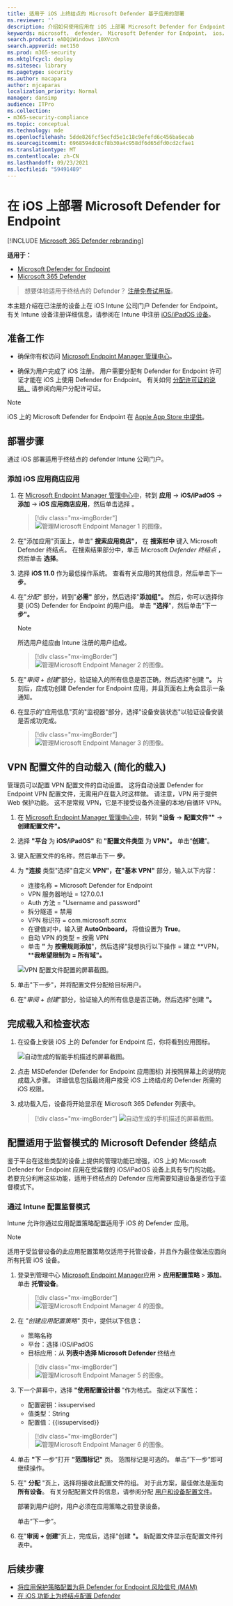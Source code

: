 ```yaml
---
title: 适用于 iOS 上终结点的 Microsoft Defender 基于应用的部署
ms.reviewer: ''
description: 介绍如何使用应用在 iOS 上部署 Microsoft Defender for Endpoint
keywords: microsoft， defender， Microsoft Defender for Endpoint， ios， 应用， 安装， 部署， 卸载， intune
search.product: eADQiWindows 10XVcnh
search.appverid: met150
ms.prod: m365-security
ms.mktglfcycl: deploy
ms.sitesec: library
ms.pagetype: security
ms.author: macapara
author: mjcaparas
localization_priority: Normal
manager: dansimp
audience: ITPro
ms.collection:
- m365-security-compliance
ms.topic: conceptual
ms.technology: mde
ms.openlocfilehash: 5dde826fcf5ecfd5e1c18c9efefd6c456ba6ecab
ms.sourcegitcommit: 6968594dc8cf8b30a4c958df6d65dfd0cd2cfae1
ms.translationtype: MT
ms.contentlocale: zh-CN
ms.lasthandoff: 09/23/2021
ms.locfileid: "59491489"
---
```

# <a name="deploy-microsoft-defender-for-endpoint-on-ios"></a>在 iOS 上部署 Microsoft Defender for Endpoint

[!INCLUDE [Microsoft 365 Defender rebranding](../../includes/microsoft-defender.md)]

**适用于：**
- [Microsoft Defender for Endpoint](https://go.microsoft.com/fwlink/p/?linkid=2154037)
- [Microsoft 365 Defender](https://go.microsoft.com/fwlink/?linkid=2118804)

> 想要体验适用于终结点的 Defender？ [注册免费试用版](https://signup.microsoft.com/create-account/signup?products=7f379fee-c4f9-4278-b0a1-e4c8c2fcdf7e&ru=https://aka.ms/MDEp2OpenTrial?ocid=docs-wdatp-investigateip-abovefoldlink)。

本主题介绍在已注册的设备上在 iOS Intune 公司门户 Defender for Endpoint。 有关 Intune 设备注册详细信息，请参阅在 Intune 中注册 [iOS/iPadOS 设备](/mem/intune/enrollment/ios-enroll)。

## <a name="before-you-begin"></a>准备工作

- 确保你有权访问 [Microsoft Endpoint Manager 管理中心](https://go.microsoft.com/fwlink/?linkid=2109431)。

- 确保为用户完成了 iOS 注册。 用户需要分配有 Defender for Endpoint 许可证才能在 iOS 上使用 Defender for Endpoint。 有关如何 [分配许可证的说明，](/azure/active-directory/users-groups-roles/licensing-groups-assign) 请参阅向用户分配许可证。

> [!NOTE]
> iOS 上的 Microsoft Defender for Endpoint 在 [Apple App Store 中提供](https://aka.ms/mdatpiosappstore)。

## <a name="deployment-steps"></a>部署步骤

通过 iOS 部署适用于终结点的 defender Intune 公司门户。

### <a name="add-ios-store-app"></a>添加 iOS 应用商店应用

1. 在 [Microsoft Endpoint Manager 管理中心中](https://go.microsoft.com/fwlink/?linkid=2109431)，转到 **应用**  ->  **iOS/iPadOS**  ->  **添加**  ->  **iOS 应用商店应用**，然后单击选择 。 

    > [!div class="mx-imgBorder"]
    > ![管理Microsoft Endpoint Manager 1 的图像。](images/ios-deploy-1.png)

1. 在"添加应用"页面上，单击" **搜索应用商店"，** 在 **搜索栏中** 键入 Microsoft Defender 终结点。 在搜索结果部分中，单击 Microsoft *Defender 终结点* ，然后单击 **选择**。

1. 选择 **iOS 11.0** 作为最低操作系统。 查看有关应用的其他信息，然后单击下一 **步**。

1. 在"*分配"* 部分，转到"**必需"** 部分，然后选择"**添加组"。** 然后，你可以选择你要 (iOS) Defender for Endpoint 的用户组。 单击 **"选择**"，然后单击"下一 **步"。**

    > [!NOTE]
    > 所选用户组应由 Intune 注册的用户组成。

    > [!div class="mx-imgBorder"]
    > ![管理Microsoft Endpoint Manager 2 的图像。](images/ios-deploy-2.png)

1. 在"*审阅 + 创建*"部分，验证输入的所有信息是否正确，然后选择"创建 **"。** 片刻后，应成功创建 Defender for Endpoint 应用，并且页面右上角会显示一条通知。

1. 在显示的"应用信息"页的"监视器"部分，选择"设备安装状态"以验证设备安装是否成功完成。

    > [!div class="mx-imgBorder"]
    > ![管理Microsoft Endpoint Manager 3 的图像。](images/ios-deploy-3.png)

## <a name="auto-onboarding-of-vpn-profile-simplified-onboarding"></a>VPN 配置文件的自动载入 (简化的载入) 

管理员可以配置 VPN 配置文件的自动设置。 这将自动设置 Defender for Endpoint VPN 配置文件，无需用户在载入时这样做。 请注意，VPN 用于提供 Web 保护功能。 这不是常规 VPN，它是不接受设备外流量的本地/自循环 VPN。

1. 在 [Microsoft Endpoint Manager 管理中心中](https://go.microsoft.com/fwlink/?linkid=2109431)，转到 **"设备**  ->  **配置文件""**  ->  **创建配置文件"。**
1. 选择 **"平台** 为 **iOS/iPadOS"** 和 **"配置文件类型** 为 **VPN"。** 单击“**创建**”。
1. 键入配置文件的名称，然后单击下一 **步**。
1. 为 **"连接** 类型"选择"自定义 **VPN"，在"基本 VPN"** 部分，输入以下内容：
    - 连接名称 = Microsoft Defender for Endpoint
    - VPN 服务器地址 = 127.0.0.1
    - Auth 方法 = "Username and password"
    - 拆分隧道 = 禁用
    - VPN 标识符 = com.microsoft.scmx
    - 在键值对中，输入键 **AutoOnboard，** 将值设置为 **True**。
    - 自动 VPN 的类型 = 按需 VPN
    - 单击 **"** 为 **按需规则添加**"，然后选择"我想执行以下操作 = 建立 **VPN，****我希望限制为 = 所有域"。**

    ![VPN 配置文件配置的屏幕截图。](images/ios-deploy-8.png)

1. 单击"下一步"，并将配置文件分配给目标用户。
1. 在"*审阅 + 创建*"部分，验证输入的所有信息是否正确，然后选择"创建 **"。**

## <a name="complete-onboarding-and-check-status"></a>完成载入和检查状态

1. 在设备上安装 iOS 上的 Defender for Endpoint 后，你将看到应用图标。

    ![自动生成的智能手机描述的屏幕截图。](images/41627a709700c324849bf7e13510c516.png)

2. 点击 MSDefender (Defender for Endpoint 应用图标) 并按照屏幕上的说明完成载入步骤。 详细信息包括最终用户接受 iOS 上终结点的 Defender 所需的 iOS 权限。

3. 成功载入后，设备将开始显示在 Microsoft 365 Defender 列表中。

    > [!div class="mx-imgBorder"]
    > ![自动生成的手机描述的屏幕截图。](images/device-inventory-screen.png)

## <a name="configure-microsoft-defender-for-endpoint-for-supervised-mode"></a>配置适用于监督模式的 Microsoft Defender 终结点

鉴于平台在这些类型的设备上提供的管理功能已增强，iOS 上的 Microsoft Defender for Endpoint 应用在受监督的 iOS/iPadOS 设备上具有专门的功能。 若要充分利用这些功能，适用于终结点的 Defender 应用需要知道设备是否位于监督模式下。

### <a name="configure-supervised-mode-via-intune"></a>通过 Intune 配置监督模式

Intune 允许你通过应用配置策略配置适用于 iOS 的 Defender 应用。

   > [!NOTE]
   > 适用于受监督设备的此应用配置策略仅适用于托管设备，并且作为最佳做法应面向所有托管 iOS 设备。

1. 登录到管理中心 [Microsoft Endpoint Manager](https://go.microsoft.com/fwlink/?linkid=2109431)应用 \> **应用配置策略** \> **添加**。 单击 **托管设备**。

    > [!div class="mx-imgBorder"]
    > ![管理Microsoft Endpoint Manager 4 的图像。](images/ios-deploy-4.png)

1. 在 *"创建应用配置策略"* 页中，提供以下信息：
    - 策略名称
    - 平台：选择 iOS/iPadOS
    - 目标应用：从 **列表中选择 Microsoft Defender** 终结点

    > [!div class="mx-imgBorder"]
    > ![管理Microsoft Endpoint Manager 5 的图像。](images/ios-deploy-5.png)

1. 下一个屏幕中，选择 **"使用配置设计器** "作为格式。 指定以下属性：
    - 配置密钥：issupervised
    - 值类型：String
    - 配置值：{{issupervised}}

    > [!div class="mx-imgBorder"]
    > ![管理Microsoft Endpoint Manager 6 的图像。](images/ios-deploy-6.png)

1. 单击 **"下** 一步"打开 **"范围标记"** 页。 范围标记是可选的。 单击“下一步”即可继续操作。

1. 在" **分配** "页上，选择将接收此配置文件的组。 对于此方案，最佳做法是面向 **所有设备**。 有关分配配置文件的信息，请参阅分配 [用户和设备配置文件](/mem/intune/configuration/device-profile-assign)。

   部署到用户组时，用户必须在应用策略之前登录设备。

   单击“下一步”。

1. 在"**审阅 + 创建**"页上，完成后，选择"创建 **"。** 新配置文件显示在配置文件列表中。

## <a name="next-steps"></a>后续步骤

- [将应用保护策略配置为将 Defender for Endpoint 风险信号 (MAM) ](ios-install-unmanaged.md)
- [在 iOS 功能上为终结点配置 Defender](ios-configure-features.md)
